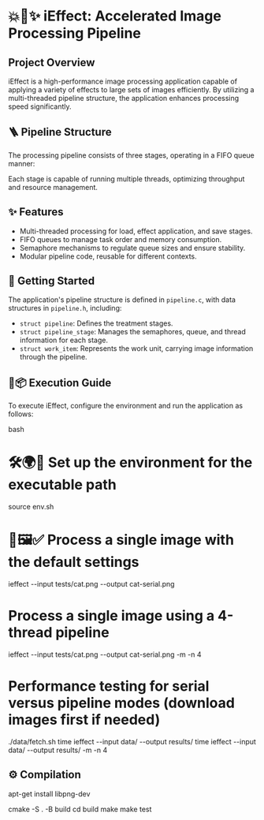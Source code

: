 # 💥📱✨ iEffect: Accelerated Image Processing Pipeline

## Project Overview
iEffect is a high-performance image processing application capable of applying a variety of effects to large sets of images efficiently. By utilizing a multi-threaded pipeline structure, the application enhances processing speed significantly.

## 🪜 Pipeline Structure
The processing pipeline consists of three stages, operating in a FIFO queue manner:

Each stage is capable of running multiple threads, optimizing throughput and resource management.

## ✨ Features
- Multi-threaded processing for load, effect application, and save stages.
- FIFO queues to manage task order and memory consumption.
- Semaphore mechanisms to regulate queue sizes and ensure stability.
- Modular pipeline code, reusable for different contexts.

## 📖 Getting Started
The application's pipeline structure is defined in `pipeline.c`, with data structures in `pipeline.h`, including:
- `struct pipeline`: Defines the treatment stages.
- `struct pipeline_stage`: Manages the semaphores, queue, and thread information for each stage.
- `struct work_item`: Represents the work unit, carrying image information through the pipeline.

## 🚀📦 Execution Guide
To execute iEffect, configure the environment and run the application as follows:

bash

# 🛠️🌍📂 Set up the environment for the executable path
source env.sh

# 🧠🖼️✅ Process a single image with the default settings
ieffect --input tests/cat.png --output cat-serial.png

# Process a single image using a 4-thread pipeline
ieffect --input tests/cat.png --output cat-serial.png -m -n 4

# Performance testing for serial versus pipeline modes (download images first if needed)
./data/fetch.sh
time ieffect --input data/ --output results/
time ieffect --input data/ --output results/ -m -n 4

## ⚙️ Compilation

apt-get install libpng-dev

cmake -S . -B build
cd build
make
make test
